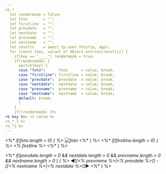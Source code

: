 ```yaml
---
<%_*
  let rendermode = false;
  let foto       = "";
  let firstline  = "";
  let prevdate   = "";
  let nextdate   = "";
  let prevname   = "";
  let nextname   = "";
  let results    = await tp.user.foty(tp, app); 
  for (const [key, value] of Object.entries(results)) {
    if(key == "____") rendermode = true;
    if(rendermode) {
      switch(key) {
      case "foto":      foto      = value; break;
      case "firstline": firstline = value; break;
      case "prevdate":  prevdate  = value; break;
      case "nextdate":  nextdate  = value; break;
      case "prevname":  prevname  = value; break;
      case "nextname":  nextname  = value; break;
      default: break;
      }
    }
    if(!rendermode) {%>
<% key %>: <% value %>
<%_* } %>
<%_*} %>
---
```

<%_* if(foto.length > 0) { %>
![foto](<% foto %>)
<%_* } %>
<%_* if(firstline.length > 0) { %>
<% firstline %>
<%_* } %>


<%_* if(prevdate.length > 0 && 
nextdate.length > 0 &&
prevname.length > 0 &&
nextname.length > 0 
) { %>
&#9668;[[<% prevname %>|<% prevdate %>]] - [[<% nextname %>|<% nextdate %>]]&#9658;
<%_* } %>

